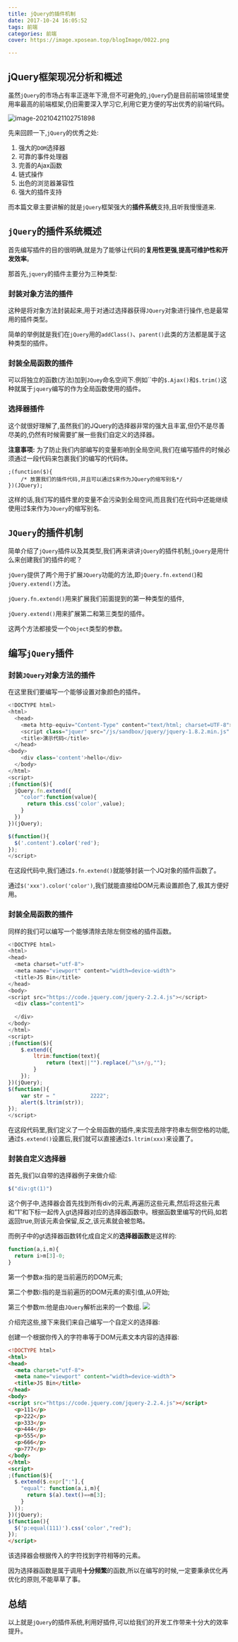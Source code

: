 ```yaml
---
title: jQuery的插件机制
date: 2017-10-24 16:05:52
tags: 前端
categories: 前端
cover: https://image.xposean.top/blogImage/0022.png

---
```


## jQuery框架现况分析和概述

虽然`jQuery`的市场占有率正逐年下滑,但不可避免的,`jQuery`仍是目前前端领域里使用率最高的前端框架,仍旧需要深入学习它,利用它更方便的写出优秀的前端代码。

![image-20210421102751898](https://image.xposean.top/20210421102753.png)

先来回顾一下,`jQuery`的优秀之处:
1. 强大的`DOM`选择器
2. 可靠的事件处理器
3. 完善的Ajax函数
4. 链式操作
5. 出色的浏览器兼容性
6. 强大的插件支持

而本篇文章主要讲解的就是`jQuery`框架强大的**插件系统**支持,且听我慢慢道来.

##	`jQuery`的插件系统概述
首先编写插件的目的很明确,就是为了能够让代码的**复用性更强**,**提高可维护性和开发效率**。

那首先,`jquery`的插件主要分为三种类型:

###	封装对象方法的插件
这种是将对象方法封装起来,用于对通过选择器获得`JQuery`对象进行操作,也是最常用的插件类型。

简单的举例就是我们在`jQuery`用的`addClass()`、`parent()`此类的方法都是属于这种类型的插件。

###	封装全局函数的插件

可以将独立的函数(方法)加到`JQuey`命名空间下.例如``中的`$.Ajax()`和`$.trim()`这种就属于`jquery`编写的作为全局函数使用的插件。

###	选择器插件

这个就很好理解了,虽然我们的JQuery的选择器非常的强大且丰富,但仍不是尽善尽美的,仍然有时候需要扩展一些我们自定义的选择器。

**注意事项:**
为了防止我们内部编写的变量影响到全局空间,我们在编写插件的时候必须通过一段代码来包裹我们的编写的代码体。

	;(function($){
		/* 放置我们的插件代码,并且可以通过$来作为JQuery的缩写别名*/
	})(JQuery);
这样的话,我们写的插件里的变量不会污染到全局空间,而且我们在代码中还能继续使用过$来作为`JQuery`的缩写别名.

##	`JQuery`的插件机制

简单介绍了`jQuery`插件以及其类型,我们再来讲讲`jQuery`的插件机制,`jQuery`是用什么来创建我们的插件的呢？

`jQuery`提供了两个用于扩展`JQuery`功能的方法,即`jQuery.fn.extend(`)和`jQuery.extend()`方法。

`jQuery.fn.extend()`用来扩展我们前面提到的第一种类型的插件,

`jQuery.extend()`用来扩展第二和第三类型的插件。

这两个方法都接受一个`Object`类型的参数。


##	编写`jQuery`插件

###	封装`JQuery`对象方法的插件
在这里我们要编写一个能够设置对象颜色的插件。

```javascript
<!DOCTYPE html>
<html>
  <head>
    <meta http-equiv="Content-Type" content="text/html; charset=UTF-8">
    <script class="jquer" src="/js/sandbox/jquery/jquery-1.8.2.min.js" type="text/javascript"></script>
    <title>演示代码</title>
  </head>
<body>
    <div class='content'>hello</div>
  </body>
</html>
<script>
;(function($){
  jQuery.fn.extend({
    "color":function(value){
      return this.css('color',value);
    }
  })
})(jQuery);

$(function(){
  $('.content').color('red');
});
</script>
```
在这段代码中,我们通过`$.fn.extend()`就能够封装一个JQ对象的插件函数了。

通过`$('xxx').color('color')`,我们就能直接给DOM元素设置颜色了,极其方便好用。

### 封装全局函数的插件
同样的我们可以编写一个能够清除去除左侧空格的插件函数。

```javascript
<!DOCTYPE html>
<html>
<head>
  <meta charset="utf-8">
  <meta name="viewport" content="width=device-width">
  <title>JS Bin</title>
</head>
<body>
<script src="https://code.jquery.com/jquery-2.2.4.js"></script>
  <div class="content1">
    
  </div>
</body>
</html>
<script>
;(function($){
    $.extend({
        ltrim:function(text){
            return (text||"").replace(/^\s+/g,"");
        }
    });
})(jQuery);
$(function(){
    var str = "           2222";
    alert($.ltrim(str));
});
</script>
```

在这段代码里,我们定义了一个全局函数的插件,来实现去除字符串左侧空格的功能,通过`$.extend()`设置后,我们就可以直接通过`$.ltrim(xxx)`来设置了。


###	封装自定义选择器

首先,我们以自带的选择器例子来做介绍:

```javascript
$("div:gt(1)")
```
这个例子中,选择器会首先找到所有div的元素,再遍历这些元素,然后将这些元素和”1″和下标一起传入gt选择器对应的选择器函数中。根据函数里编写的代码,如若返回true,则该元素会保留,反之,该元素就会被忽略。

而例子中的gt选择器函数转化成自定义的**选择器函数**是这样的:

```javascript
function(a,i,m){
  return i>m[3]-0;
}
```

第一个参数a:指的是当前遍历的DOM元素;

第二个参数i:指的是当前遍历的DOM元素的索引值,从0开始;

第三个参数m:他是由`JQuery`解析出来的一个数组.
![](http://it.dyg.cn/wp-content/uploads/2017/09/%E5%BE%AE%E4%BF%A1%E6%88%AA%E5%9B%BE_20170910170144.png)

介绍完这些,接下来我们来自己编写一个自定义的选择器:

创建一个根据你传入的字符串等于DOM元素文本内容的选择器:

```html
<!DOCTYPE html>
<html>
<head>
  <meta charset="utf-8">
  <meta name="viewport" content="width=device-width">
  <title>JS Bin</title>
</head>
<body>
<script src="https://code.jquery.com/jquery-2.2.4.js"></script>
  <p>111</p>
  <p>222</p>
  <p>333</p>
  <p>444</p>
  <p>555</p>
  <p>666</p>
  <p>777</p>
</body>
</html>
<script>
;(function($){
  $.extend($.expr[":"],{
    "equal": function(a,i,m){
      return $(a).text()==m[3];
    }
  });
})(jQuery);
$(function(){
  $('p:equal(111)').css('color',"red");
});
</script>
```

该选择器会根据传入的字符找到字符相等的元素。

因为选择器函数是属于调用**十分频繁**的函数,所以在编写的时候,一定要秉承优化再优化的原则,不能草草了事。


## 总结

以上就是`jQuery`的插件系统,利用好插件,可以给我们的开发工作带来十分大的效率提升。
